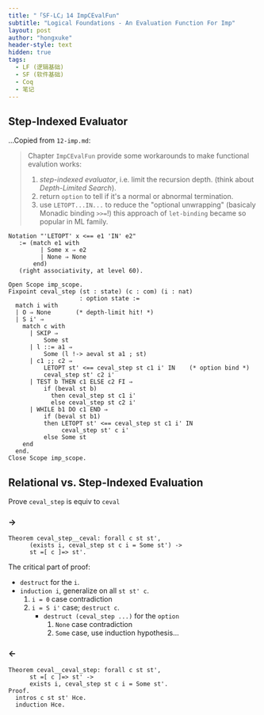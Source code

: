 ```yaml
---
title: "「SF-LC」14 ImpCEvalFun"
subtitle: "Logical Foundations - An Evaluation Function For Imp"
layout: post
author: "hongxuke"
header-style: text
hidden: true
tags:
  - LF (逻辑基础)
  - SF (软件基础)
  - Coq
  - 笔记
---
```



Step-Indexed Evaluator
----------------------

...Copied from `12-imp.md`:

> Chapter `ImpCEvalFun` provide some workarounds to make functional evalution works:
> 1. _step-indexed evaluator_, i.e. limit the recursion depth. (think about _Depth-Limited Search_). 
> 2. return `option` to tell if it's a normal or abnormal termination.
> 3. use `LETOPT...IN...` to reduce the "optional unwrapping" (basicaly Monadic binding `>>=`!)
>    this approach of `let-binding` became so popular in ML family.


```coq
Notation "'LETOPT' x <== e1 'IN' e2"
   := (match e1 with
         | Some x ⇒ e2
         | None ⇒ None
       end)
   (right associativity, at level 60).

Open Scope imp_scope.
Fixpoint ceval_step (st : state) (c : com) (i : nat)
                    : option state :=
  match i with
  | O ⇒ None       (* depth-limit hit! *)
  | S i' ⇒
    match c with
      | SKIP ⇒
          Some st
      | l ::= a1 ⇒
          Some (l !-> aeval st a1 ; st)
      | c1 ;; c2 ⇒
          LETOPT st' <== ceval_step st c1 i' IN    (* option bind *)
          ceval_step st' c2 i'
      | TEST b THEN c1 ELSE c2 FI ⇒
          if (beval st b)
            then ceval_step st c1 i'
            else ceval_step st c2 i'
      | WHILE b1 DO c1 END ⇒
          if (beval st b1)
          then LETOPT st' <== ceval_step st c1 i' IN
               ceval_step st' c i'
          else Some st
    end
  end.
Close Scope imp_scope.
```



Relational vs. Step-Indexed Evaluation
--------------------------------------

Prove `ceval_step` is equiv to `ceval`


### ->

```coq
Theorem ceval_step__ceval: forall c st st',
      (exists i, ceval_step st c i = Some st') ->
      st =[ c ]=> st'.
```

The critical part of proof:

- `destruct` for the `i`.
- `induction i`, generalize on all `st st' c`. 
  1. `i = 0` case contradiction
  2. `i = S i'` case;
     `destruct c`. 
      - `destruct (ceval_step ...)` for the `option`
        1. `None` case contradiction
        2. `Some` case, use induction hypothesis...
    

### <-

```coq
Theorem ceval__ceval_step: forall c st st',
      st =[ c ]=> st' ->
      exists i, ceval_step st c i = Some st'.
Proof.
  intros c st st' Hce.
  induction Hce.
```



